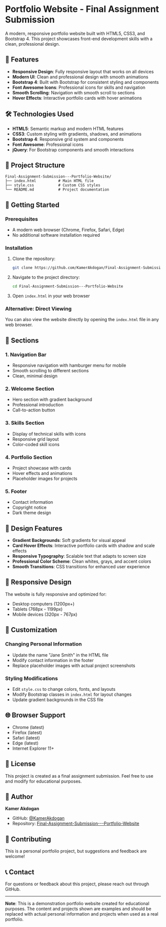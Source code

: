 # Portfolio Website - Final Assignment Submission

A modern, responsive portfolio website built with HTML5, CSS3, and Bootstrap 4. This project showcases front-end development skills with a clean, professional design.

## 🌟 Features

- **Responsive Design**: Fully responsive layout that works on all devices
- **Modern UI**: Clean and professional design with smooth animations
- **Bootstrap 4**: Built with Bootstrap for consistent styling and components
- **Font Awesome Icons**: Professional icons for skills and navigation
- **Smooth Scrolling**: Navigation with smooth scroll to sections
- **Hover Effects**: Interactive portfolio cards with hover animations

## 🛠️ Technologies Used

- **HTML5**: Semantic markup and modern HTML features
- **CSS3**: Custom styling with gradients, shadows, and animations
- **Bootstrap 4**: Responsive grid system and components
- **Font Awesome**: Professional icons
- **jQuery**: For Bootstrap components and smooth interactions

## 📁 Project Structure

```
Final-Assignment-Submission---Portfolio-Website/
├── index.html          # Main HTML file
├── style.css           # Custom CSS styles
└── README.md           # Project documentation
```

## 🚀 Getting Started

### Prerequisites

- A modern web browser (Chrome, Firefox, Safari, Edge)
- No additional software installation required

### Installation

1. Clone the repository:
   ```bash
   git clone https://github.com/KamerAkdogan/Final-Assignment-Submission---Portfolio-Website.git
   ```

2. Navigate to the project directory:
   ```bash
   cd Final-Assignment-Submission---Portfolio-Website
   ```

3. Open `index.html` in your web browser

### Alternative: Direct Viewing

You can also view the website directly by opening the `index.html` file in any web browser.

## 📱 Sections

### 1. Navigation Bar
- Responsive navigation with hamburger menu for mobile
- Smooth scrolling to different sections
- Clean, minimal design

### 2. Welcome Section
- Hero section with gradient background
- Professional introduction
- Call-to-action button

### 3. Skills Section
- Display of technical skills with icons
- Responsive grid layout
- Color-coded skill icons

### 4. Portfolio Section
- Project showcase with cards
- Hover effects and animations
- Placeholder images for projects

### 5. Footer
- Contact information
- Copyright notice
- Dark theme design

## 🎨 Design Features

- **Gradient Backgrounds**: Soft gradients for visual appeal
- **Card Hover Effects**: Interactive portfolio cards with shadow and scale effects
- **Responsive Typography**: Scalable text that adapts to screen size
- **Professional Color Scheme**: Clean whites, grays, and accent colors
- **Smooth Transitions**: CSS transitions for enhanced user experience

## 📱 Responsive Design

The website is fully responsive and optimized for:
- Desktop computers (1200px+)
- Tablets (768px - 1199px)
- Mobile devices (320px - 767px)

## 🔧 Customization

### Changing Personal Information
- Update the name "Jane Smith" in the HTML file
- Modify contact information in the footer
- Replace placeholder images with actual project screenshots

### Styling Modifications
- Edit `style.css` to change colors, fonts, and layouts
- Modify Bootstrap classes in `index.html` for layout changes
- Update gradient backgrounds in the CSS file

## 🌐 Browser Support

- Chrome (latest)
- Firefox (latest)
- Safari (latest)
- Edge (latest)
- Internet Explorer 11+

## 📄 License

This project is created as a final assignment submission. Feel free to use and modify for educational purposes.

## 👤 Author

**Kamer Akdogan**
- GitHub: [@KamerAkdogan](https://github.com/KamerAkdogan)
- Repository: [Final-Assignment-Submission---Portfolio-Website](https://github.com/KamerAkdogan/Final-Assignment-Submission---Portfolio-Website)

## 🤝 Contributing

This is a personal portfolio project, but suggestions and feedback are welcome!

## 📞 Contact

For questions or feedback about this project, please reach out through GitHub.

---

**Note**: This is a demonstration portfolio website created for educational purposes. The content and projects shown are examples and should be replaced with actual personal information and projects when used as a real portfolio. 
